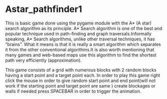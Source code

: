 # Astar_pathfinder1
This is basic game done using the pygame module with the A* (A star) search algorithm as its principle. 
A* Search algorithm is one of the best and popular technique used in path-finding and graph traversals.Informally speaking, A* Search algorithms, unlike other traversal techniques, it has “brains”. What it means is that it is really a smart 
algorithm which separates it from the other conventional algorithms.It is also worth mentioning that many games and web-based maps use this algorithm to find the shortest path very efficiently (approximation).

This game consists of a grid with numerous blocks with 2 random blocks having a start point and a target point each.
In order to play this game
right click the mouse in order to give random start point and end point(will not work if the starting point and target point are same )
create blockages or walls if needed
press SPACEBAR in order to trigger the animation. 

